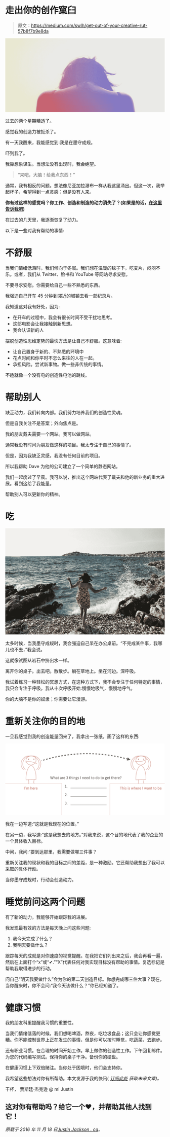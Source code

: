 # 走出你的创作窠臼

> 原文：<https://medium.com/swlh/get-out-of-your-creative-rut-57b8f7b9e8da>

![](img/9f95ed9d6687e3315400b6b373288eee.png)

过去的两个星期糟透了。

感觉我的创造力被扼杀了。

有一天我醒来，我能感觉到:我是在墨守成规。

吓到我了。

我靠想象谋生。当想法没有出现时，我会绝望。

> “来吧，大脑！给我点东西！”

通常，我有相反的问题。想法像尼亚加拉瀑布一样从我这里涌出。但这一次，我举起杯子，希望得到一点灵感；但是没有人来。

**你有过这样的感觉吗？你工作、创造和制造的动力消失了？(如果是的话，[在这里告诉我吧](http://twitter.com/home?status=%40mijustin%20I%E2%80%99ve%20definitely%20been%20in%20a%20creative%20rut%20before.))**

在过去的几天里，我逐渐恢复了动力。

以下是一些对我有帮助的事情:

# 不舒服

当我们情绪低落时，我们倾向于冬眠。我们想在温暖的毯子下，吃麦片，闷闷不乐。或者，我们从 Twitter、脸书和 YouTube 等网站寻求安慰。

不要寻求安慰。你需要给自己一些不熟悉的东西。

我强迫自己开车 45 分钟到邻近的城镇去看一部纪录片。

我知道这对我有好处，因为:

*   在开车的过程中，我会有很长时间不受干扰地思考。
*   这部电影会让我接触到新思想。
*   我会认识新的人

摆脱创造性思维定势的最快方法是让自己不舒服。这意味着:

*   让自己置身于新的、不熟悉的环境中
*   花点时间和你平时不怎么来往的人在一起。
*   承担风险。尝试新事物。做一些非传统的事情。

不适就像一个没有电的创造性电池的跳线。

# 帮助别人

缺乏动力，我们转向内部。我们努力培养我们的创造性灵魂。

但是自我关注不是答案；外向焦点是。

我的朋友戴夫需要一个网站。我可以做网站。

通常我没有时间为朋友做这样的项目。我太专注于自己的事情了。

但是，因为我缺乏灵感，我没有任何目前的项目。

所以我帮助 Dave 为他的公司建立了一个简单的静态网站。

我们一起度过了早晨。我可以说，推出这个网站代表了戴夫和他的新业务的重大进展。看到这给了我能量。

帮助别人可以更新你的精神。

# 吃

![](img/6d5ab637aa9eeb3989c46b1f2132ebfb.png)

太多时候，当我墨守成规时，我会强迫自己呆在办公桌前。“不完成某件事，我哪儿也不去，”我会说。

这就像试图从岩石中挤出水一样。

离开你的桌子。出去吧。散散步。躺在草地上。坐在河边。深呼吸。

我试着练习一种轻松的冥想方式，在这种方式下，我不会专注于任何特定的事情，我只会专注于呼吸。我从十次呼吸开始:慢慢地吸气，慢慢地呼气。

你的大脑不是你的奴隶；你需要让它漫游。

# 重新关注你的目的地

一旦我感觉到我的创造能量回来了，我拿出一张纸，画了这样的东西:

![](img/55fda6b30040b8ce63c4b60f905ec85c.png)

我在一边写道:“这就是我现在的位置。”

在另一边，我写道:“这是我想去的地方。”对我来说，这个目的地代表了我的企业的一个具体收入目标。

中间，我问:“要到达那里，我需要做哪三件事？

重新关注我的现状和我的目标之间的差距，是一种激励。它还帮助我想出了我可以采取的具体行动。

当你墨守成规时，行动会创造动力。

# 睡觉前问这两个问题

有了新的动力，我能够开始跟踪我的进展。

我发现最有效的方法是每天晚上问这些问题:

1.  我今天完成了什么？
2.  我明天要做什么？

跟踪每天的成就是对你速度的视觉提醒。在我把它们列出来之后，我会再看一遍，然后在上面打个“x”或“✔.”“X”代表任何对我实现目标没有帮助的事情。复选标记是帮助我取得进步的行动。

问自己“明天我要做什么”会为你的第二天创造目标。你想完成哪三件大事？现在，当你醒来时，你不会问:“我今天该做什么？”你已经知道了。

# 健康习惯

我的朋友科里提醒我习惯的重要性。

当我们情绪低落的时候，我们想喝啤酒，熬夜，吃垃圾食品；这只会让你感觉更糟。你不能控制世界上正在发生的事情，但是你可以按时睡觉，吃蔬菜，去跑步。

还有职业习惯。在合理的时间开始工作。早上做你的创造性工作。下午回复邮件。为您的代码编写测试。保持你的桌子干净。备份你的硬盘。

在健康习惯上下双倍赌注。当你处于困境时，他们会支持你。

我希望这些想法对你有所帮助。本文发源于我的快讯( [*订阅此处*](https://justinjackson.ca/newsletter) *获取未来文章)。*

干杯，
贾斯廷·杰克逊
@ mi Justin

## 这对你有帮助吗？给它一个♥，并帮助其他人找到它！

*原载于 2016 年 11 月 18 日*[*Justin Jackson . ca*](https://justinjackson.ca/rut/)*。*